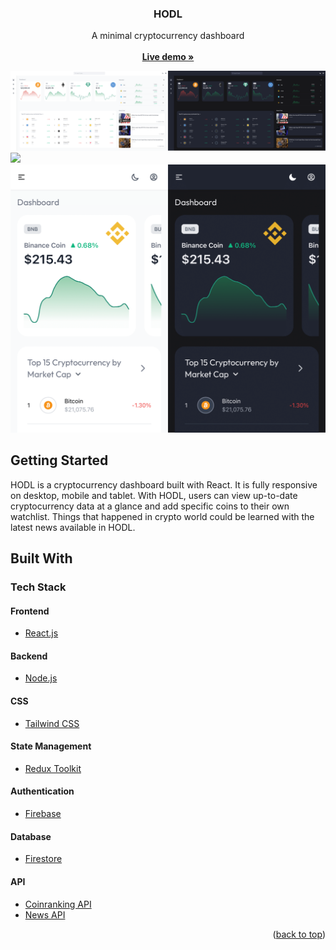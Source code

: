 <div align="center">
  <h3 align="center">HODL</h3>

  <p align="center">
    A minimal cryptocurrency dashboard
    <br />
    <br />
    <a href="https://crypto-dashboard-heroku.herokuapp.com"><strong>Live demo »</strong></a>
  </p>
</div>

<img src="/client/src/assets/images/Desktop-1.png"></img>
<img src="/client/src/assets/images/Tablet.png"></img>
<img src="/client/src/assets/images/Mobile.png"></img>

<!-- GETTING STARTED -->

## Getting Started

HODL is a cryptocurrency dashboard built with React. It is fully responsive on desktop, mobile and tablet. With HODL, users can view up-to-date cryptocurrency data at a glance and add specific coins to their own watchlist. Things that happened in crypto world could be learned with the latest news available in HODL.

<!-- BUILD WITH -->

## Built With

### Tech Stack

#### Frontend

- [React.js](https://reactjs.org/)

#### Backend

- [Node.js](https://nodejs.org/)

#### CSS

- [Tailwind CSS](https://tailwindcss.com/)

#### State Management

- [Redux Toolkit](https://redux-toolkit.js.org/)

#### Authentication

- [Firebase](https://firebase.google.com/products/auth?gclid=EAIaIQobChMIyMbE65yt-AIVjjUrCh3Xvg7pEAAYASAAEgJEBvD_BwE&gclsrc=aw.ds)

#### Database

- [Firestore](https://firebase.google.com/products/firestore?gclid=EAIaIQobChMItNLmgZ2t-AIVCJ1LBR13wAZxEAAYASAAEgKOCvD_BwE&gclsrc=aw.ds)

#### API

- [Coinranking API](https://developers.coinranking.com/api/documentation)
- [News API](https://newsapi.org/)

<p align="right">(<a href="#top">back to top</a>)</p>
